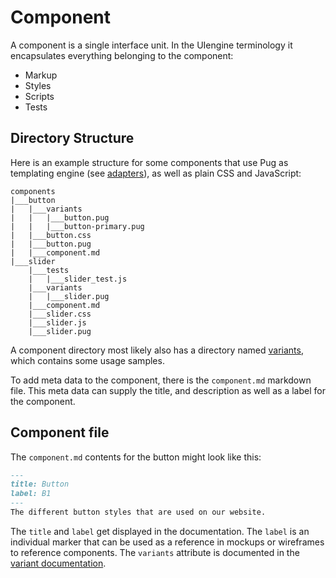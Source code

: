 # Component

A component is a single interface unit.
In the UIengine terminology it encapsulates everything belonging to the component:

- Markup
- Styles
- Scripts
- Tests

## Directory Structure

Here is an example structure for some components that use Pug as templating engine (see [adapters](./adapters.md)), as well as plain CSS and JavaScript:

```tree
components
|___button
|   |___variants
|   |   |___button.pug
|   |   |___button-primary.pug
|   |___button.css
|   |___button.pug
|   |___component.md
|___slider
    |___tests
    |   |___slider_test.js
    |___variants
    |   |___slider.pug
    |___component.md
    |___slider.css
    |___slider.js
    |___slider.pug
```

A component directory most likely also has a directory named [variants](./variant.md), which contains some usage samples.

To add meta data to the component, there is the `component.md` markdown file.
This meta data can supply the title, and description as well as a label for the component.

## Component file

The `component.md` contents for the button might look like this:

```markdown
---
title: Button
label: B1
---
The different button styles that are used on our website.
````

The `title` and `label` get displayed in the documentation.
The `label` is an individual marker that can be used as a reference in mockups or wireframes to reference components.
The `variants` attribute is documented in the [variant documentation](./variant.md).
